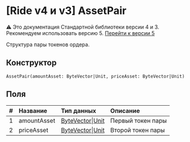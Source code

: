 # [Ride v4 и v3] AssetPair

:warning: Это документация Стандартной библиотеки версии 4 и 3. Рекомендуем использовать версию 5. [Перейти к&nbsp;версии&nbsp;5](/ru/ride/structures/common-structures/asset-pair)

Структура пары токенов ордера.

## Конструктор

``` ride
AssetPair(amountAsset: ByteVector|Unit, priceAsset: ByteVector|Unit)
```

## Поля

|   #   | Название | Тип данных | Описание |
| :--- | :--- | :--- | :--- |
| 1 | amountAsset | [ByteVector](/ru/ride/v4/data-types/byte-vector)&#124;[Unit](/ru/ride/v4/data-types/unit) | Первый токен пары |
| 2 | priceAsset | [ByteVector](/ru/ride/v4/data-types/byte-vector)&#124;[Unit](/ru/ride/v4/data-types/unit) | Второй токен пары |
